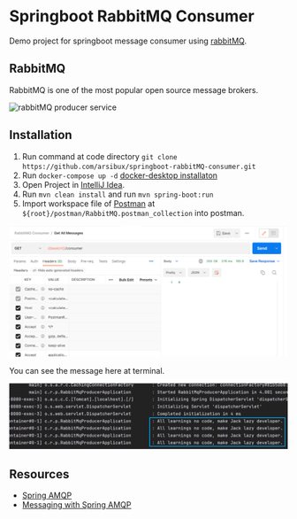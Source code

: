 # Springboot RabbitMQ Consumer

Demo project for springboot message consumer using [rabbitMQ](https://www.rabbitmq.com/).

## RabbitMQ

RabbitMQ is one of the most popular open source message brokers.

![rabbitMQ producer service](https://github.com/arsibux/springboot-rabbitMQ-consumer/blob/main/draw_io/rabbitmq-producer.drawio.png "rabbitMQ producer service")

## Installation

1. Run command at code directory `git clone https://github.com/arsibux/springboot-rabbitMQ-consumer.git`
2. Run `docker-compose up -d` [docker-desktop installaton](https://docs.docker.com/desktop/)
3. Open Project in [IntelliJ Idea](https://www.jetbrains.com/idea/download/).
4. Run `mvn clean install` and run `mvn spring-boot:run`
5. Import workspace file of [Postman](https://www.postman.com/downloads/)
   at `${root}/postman/RabbitMQ.postman_collection` into postman.

![postman-api-call](https://github.com/arsibux/springboot-rabbitMQ-consumer/blob/main/docs/img/postman-api-call.png "postman-api-call")

You can see the message here at terminal.

![terminal](https://github.com/arsibux/springboot-rabbitMQ-producer/blob/main/docs/img/terminal.png "terminal")


## Resources

* [Spring AMQP](https://spring.io/projects/spring-amqp#overview)
* [Messaging with Spring AMQP](https://www.baeldung.com/spring-amqp)